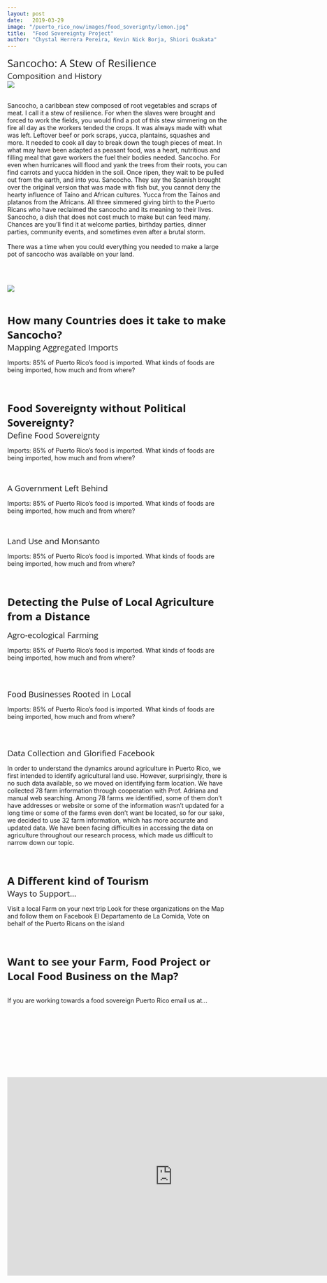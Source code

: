 ```yaml
---
layout: post
date:   2019-03-29
image: "/puerto_rico_now/images/food_soverignty/lemon.jpg"
title:  "Food Sovereignty Project"
author: "Chystal Herrera Pereira, Kevin Nick Borja, Shiori Osakata"
---
```

<span style="font-family:'Open Sans', sans-serif; font-size:18pt;">Sancocho: A Stew of Resilience</span>
<br>
<span style="font-family:'Open Sans', sans-serif; font-size:14pt;">Composition and History</span>
<br>
<image src="/puerto_rico_now/images/food_soverignty/sancocho.png">
	<br><br>
	<p>
	Sancocho, a caribbean stew composed of root vegetables and scraps of meat. I call it a stew of resilience. For when the slaves were brought and forced to work the fields, you would find a pot of this stew simmering on the fire all day as the workers tended the crops. It was always made with what was left. Leftover beef or pork scraps, yucca, plantains, squashes and more. It needed to cook all day to break down the tough pieces of meat. In what may have been adapted as peasant food, was a heart, nutritious and filling meal that gave workers the fuel their bodies needed. Sancocho. For even when hurricanes will flood and yank the trees from their roots, you can find carrots and yucca hidden in the soil. Once ripen, they wait to be pulled out from the earth, and into you. Sancocho. They say the Spanish brought over the original version that was made with fish but, you cannot deny the hearty influence of Taíno and African cultures. Yucca from the Taínos and platanos from the Africans. All three simmered giving birth to the Puerto Ricans who have reclaimed the sancocho and its meaning to their lives. Sancocho, a dish that does not cost much to make but can feed many. Chances are you’ll find it at welcome parties, birthday parties, dinner parties, community events, and sometimes even after a brutal storm. <br><br>There was a time when you could everything you needed to make a large pot of sancocho was available on your land.</p><br><br>

<img src="/puerto_rico_now/images/food_soverignty/Imports-GIF.gif">

<br><br>
<span style="font-family:'Open Sans', sans-serif; font-size:18pt;">**How many Countries does it take to make Sancocho?**</span>
<br>
<span style="font-family:'Open Sans', sans-serif; font-size:14pt;">Mapping Aggregated Imports</span>
<br>
<p>Imports: 85% of Puerto Rico’s food is imported. What kinds of foods are being imported, how much and from where? </p>
<br><br>

<span style="font-family:'Open Sans', sans-serif; font-size:18pt;">**Food Sovereignty without Political Sovereignty?**</span><br>
<span style="font-family:'Open Sans', sans-serif; font-size:14pt;">Define Food Sovereignty</span>
<br>
<p>Imports: 85% of Puerto Rico’s food is imported. What kinds of foods are being imported, how much and from where? </p><br><br>
<span style="font-family:'Open Sans', sans-serif; font-size:14pt;">A Government Left Behind</span>
<br>
<p>Imports: 85% of Puerto Rico’s food is imported. What kinds of foods are being imported, how much and from where? </p><br><br>
<span style="font-family:'Open Sans', sans-serif; font-size:14pt;">Land Use and Monsanto</span>
<br>
<p>Imports: 85% of Puerto Rico’s food is imported. What kinds of foods are being imported, how much and from where? </p>
<br><br>


<span style="font-family:'Open Sans', sans-serif; font-size:18pt;">**Detecting the Pulse of Local Agriculture from a Distance**</span><br>

<span style="font-family:'Open Sans', sans-serif; font-size:14pt;">Agro-ecological Farming</span>
<br>
<p>Imports: 85% of Puerto Rico’s food is imported. What kinds of foods are being imported, how much and from where? </p><br><br>

<span style="font-family:'Open Sans', sans-serif; font-size:14pt;">Food Businesses Rooted in Local</span>
<br>
<p>Imports: 85% of Puerto Rico’s food is imported. What kinds of foods are being imported, how much and from where? </p><br><br>

<span style="font-family:'Open Sans', sans-serif; font-size:14pt;">Data Collection and Glorified Facebook</span>
<br>
<p>In order to understand the dynamics around agriculture in Puerto Rico, we first intended to identify agricultural land use. However, surprisingly, there is no such data available, so we moved on identifying farm location. We have collected 78 farm information through cooperation with Prof. Adriana and manual web searching. Among 78 farms we identified, some of them don’t have addresses or website or some of the information wasn’t updated for a long time or some of the farms even don’t want be located, so for our sake, we decided to use 32 farm information, which has more accurate and updated data. We have been facing difficulties in accessing the data on agriculture throughout our research process, which made us difficult to narrow down our topic. 
</p><br><br>

<span style="font-family:'Open Sans', sans-serif; font-size:18pt;">**A Different kind of Tourism**</span><br>
<span style="font-family:'Open Sans', sans-serif; font-size:14pt;">Ways to Support…</span>
<br>
<p>Visit a local Farm on your next trip Look for these organizations on the Map and follow them on Facebook El Departamento de La Comida, Vote on behalf of the Puerto Ricans on the island</p><br><br>


<span style="font-family:'Open Sans', sans-serif; font-size:18pt;">**Want to see your Farm, Food Project or Local Food Business on the Map?**</span><br>
<br>
<p>If you are working towards a food sovereign Puerto Rico email us at...</p><br><br>


<br />
<br />
<br />
<br />
<br />
<br />
<br />


<div style="padding:60% 0 0 0;position:relative;"><iframe src="https://shioriosa.github.io/farmmap/" style="position:absolute;top:0;left:0;width:150%;height:150%;" frameborder="0"></iframe></div>
*Farm Profile Map*

